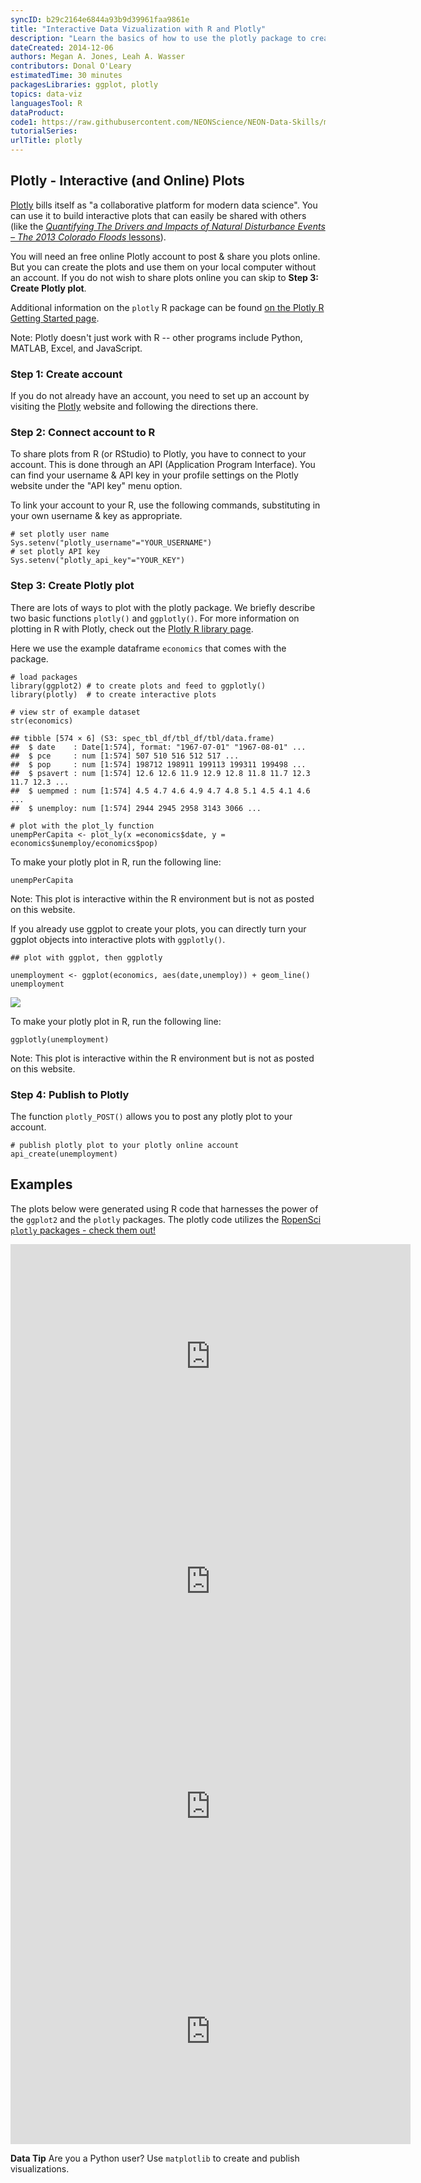 ```yaml
---
syncID: b29c2164e6844a93b9d39961faa9861e
title: "Interactive Data Vizualization with R and Plotly"
description: "Learn the basics of how to use the plotly package to create interactive plots and use the Plotly API in R to share these plots."
dateCreated: 2014-12-06
authors: Megan A. Jones, Leah A. Wasser
contributors: Donal O'Leary
estimatedTime: 30 minutes
packagesLibraries: ggplot, plotly
topics: data-viz
languagesTool: R
dataProduct:
code1: https://raw.githubusercontent.com/NEONScience/NEON-Data-Skills/main/tutorials/R/R-skills/data-visualization-tools/DataVis-plotly-R/DataVis-plotly-R.R
tutorialSeries:
urlTitle: plotly
---
```



## Plotly - Interactive (and Online) Plots

<a href="https://plot.ly/" target="_blank"> Plotly</a> 
bills itself as "a collaborative platform for modern data science". You can use
it to build  interactive plots that can easily be shared with others (like
the
<a href="https://www.neonscience.org/overview-disturbance-events-co13flood" target="_blank"> *Quantifying The Drivers and Impacts of Natural Disturbance Events – The 2013 Colorado Floods* lessons</a>). 


You will need an free online Plotly account to post & share you plots online. But
you can create the plots and use them on your local computer without an account.
If you do not wish to share plots online you can skip to 
**Step 3: Create Plotly plot**. 

Additional information on the `plotly` R package can be found 
<a href="https://plot.ly/r/getting-started/" target="_blank"> on the Plotly R Getting Started page</a>.  

Note: Plotly doesn't just work with R -- other programs include Python, MATLAB,
Excel, and JavaScript. 

### Step 1: Create account
If you do not already have an account, you need to set up an account by visiting
the <a href="https://plot.ly/" target="_blank" >Plotly</a> website and following
the directions there.

### Step 2: Connect account to R 

To share plots from R (or RStudio) to Plotly, you have to connect to your 
account.  This is done through an API (Application Program Interface). You can
find your username & API key in your profile settings on the Plotly website 
under the "API key" menu option.  

To link your account to your R, use the following commands, substituting in your
own username & key as appropriate. 


    # set plotly user name
    Sys.setenv("plotly_username"="YOUR_USERNAME")
    # set plotly API key
    Sys.setenv("plotly_api_key"="YOUR_KEY")



### Step 3: Create Plotly plot
There are lots of ways to plot with the plotly package. We briefly describe two 
basic functions `plotly()` and `ggplotly()`. For more information on plotting in
R with Plotly, check out the 
<a href="https://plot.ly/r/" target="_blank"> Plotly R library page</a>. 

Here we use the example dataframe `economics` that comes with the package. 


    # load packages
    library(ggplot2) # to create plots and feed to ggplotly()
    library(plotly)  # to create interactive plots
    
    # view str of example dataset
    str(economics)

    ## tibble [574 × 6] (S3: spec_tbl_df/tbl_df/tbl/data.frame)
    ##  $ date    : Date[1:574], format: "1967-07-01" "1967-08-01" ...
    ##  $ pce     : num [1:574] 507 510 516 512 517 ...
    ##  $ pop     : num [1:574] 198712 198911 199113 199311 199498 ...
    ##  $ psavert : num [1:574] 12.6 12.6 11.9 12.9 12.8 11.8 11.7 12.3 11.7 12.3 ...
    ##  $ uempmed : num [1:574] 4.5 4.7 4.6 4.9 4.7 4.8 5.1 4.5 4.1 4.6 ...
    ##  $ unemploy: num [1:574] 2944 2945 2958 3143 3066 ...

    # plot with the plot_ly function
    unempPerCapita <- plot_ly(x =economics$date, y = economics$unemploy/economics$pop)

To make your plotly plot in R, run the following line:


    unempPerCapita 

Note: This plot is interactive within the R environment but is not as posted on
this website. 

If you already use ggplot to create your plots, you can directly turn your 
ggplot objects into interactive plots with `ggplotly()`. 


    ## plot with ggplot, then ggplotly
    
    unemployment <- ggplot(economics, aes(date,unemploy)) + geom_line()
    unemployment

![ ](https://raw.githubusercontent.com/NEONScience/NEON-Data-Skills/main/tutorials/R/R-skills/data-visualization-tools/DataVis-plotly-R/rfigs/ggplotly-1.png)

To make your plotly plot in R, run the following line:


    ggplotly(unemployment)

Note: This plot is interactive within the R environment but is not as posted on
this website. 

### Step 4: Publish to Plotly

The function `plotly_POST()` allows you to post any plotly plot to your account. 


    # publish plotly plot to your plotly online account
    api_create(unemployment)

## Examples

The plots below were generated using R code that harnesses the power of the
`ggplot2` and the `plotly` packages. The plotly code utilizes the 
<a href="http://ropensci.org/packages/" target="_blank">RopenSci `plotly` packages - check them out!</a>

<iframe width="640" height="360" frameborder="0" seamless="seamless" scrolling="no" src="https://plot.ly/~leahawasser/24.embed?width=460&height=293"></iframe>

<iframe width="640" height="360" frameborder="0" seamless="seamless" scrolling="no" src="https://plot.ly/~leahawasser/6.embed?width=460&height=345"></iframe>

<iframe width="640" height="360" frameborder="0" seamless="seamless" scrolling="no" src="https://plot.ly/~leahawasser/16.embed?width=800&height=600"></iframe>

<iframe width="640" height="360" frameborder="0" seamless="seamless" scrolling="no" src="https://plot.ly/~leahawasser/19.embed?width=800&height=600"></iframe>


<div id="ds-dataTip" markdown="1">

<i class="fa fa-star"></i>**Data Tip** Are you a Python user? Use `matplotlib` 
to create and publish visualizations.

</div>


